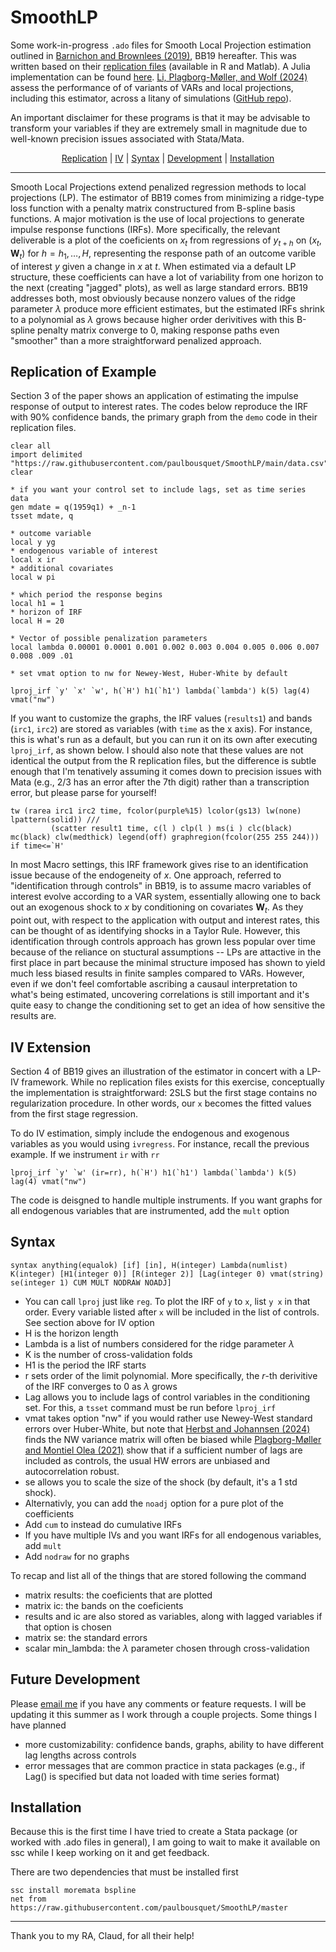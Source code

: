 # SmoothLP

Some work-in-progress `.ado` files for Smooth Local Projection estimation outlined in [Barnichon and Brownlees (2019)](https://www.mitpressjournals.org/doi/abs/10.1162/rest_a_00778), BB19 hereafter. This was written based on their [replication files](https://dataverse.harvard.edu/dataset.xhtml?persistentId=doi:10.7910/DVN/8KQJBJ) (available in R and Matlab). A Julia implementation can be found [here](https://github.com/justinjjlee/SmoothLocalProjections.jl). [Li, Plagborg-Møller, and Wolf (2024)](https://www.sciencedirect.com/science/article/pii/S030440762400068X?via%3Dihub) assess the performance of of variants of VARs and local projections, including this estimator, across a litany of simulations ([GitHub repo](https://github.com/dake-li/lp_var_simul)). 

An important disclaimer for these programs is that it may be advisable to transform your variables if they are extremely small in magnitude due to well-known precision issues associated with Stata/Mata. 

<p align="center">
  <a href="#replication-of-example">Replication</a> |
  <a href="#iv-extension">IV</a> |
  <a href="#syntax">Syntax</a> |
  <a href="#future-development">Development</a> |
  <a href="#installation">Installation</a>
</p>



***

Smooth Local Projections extend penalized regression methods to local projections (LP). The estimator of BB19 comes from minimizing a ridge-type loss function with a penalty matrix constructured from B-spline basis functions. A major motivation is the use of local projections to generate impulse response functions (IRFs). More specifically, the relevant deliverable is a plot of the coeficients on $x_t$ from regressions of $y_{t+h}$ on $(x_t,\boldsymbol{W}_t)$ for $h=h_1,\dots,H$, representing the response path of an outcome varible of interest $y$ given a change in $x$ at $t$. When estimated via a default LP structure, these coefficients can have a lot of variability from one horizon to the next (creating "jagged" plots), as well as large standard errors. BB19 addresses both, most obviously because nonzero values of the ridge parameter $\lambda$ produce more efficient estimates, but the estimated IRFs shrink to a polynomial as $\lambda$ grows because higher order derivitives with this B-spline penalty matrix converge to 0, making response paths even "smoother" than a more straightforward penalized approach. 

## Replication of Example

Section 3 of the paper shows an application of estimating the impulse response of output to interest rates. The codes below reproduce the IRF with 90% confidence bands, the primary graph from the `demo` code in their replication files. 

```
clear all
import delimited "https://raw.githubusercontent.com/paulbousquet/SmoothLP/main/data.csv", clear

* if you want your control set to include lags, set as time series data
gen mdate = q(1959q1) + _n-1
tsset mdate, q

* outcome variable 
local y yg
* endogenous variable of interest 
local x ir
* additional covariates 
local w pi 

* which period the response begins 
local h1 = 1
* horizon of IRF 
local H = 20

* Vector of possible penalization parameters 
local lambda 0.00001 0.0001 0.001 0.002 0.003 0.004 0.005 0.006 0.007 0.008 .009 .01

* set vmat option to nw for Newey-West, Huber-White by default 

lproj_irf `y' `x' `w', h(`H') h1(`h1') lambda(`lambda') k(5) lag(4) vmat("nw")

```
If you want to customize the graphs, the IRF values (`results1`) and bands (`irc1`, `irc2`) are stored as variables (with `time` as the x axis). For instance, this is what's run as a default, but you can run it on its own after executing `lproj_irf`, as shown below. I should also note that these values are not identical the output from the R replication files, but the difference is subtle enough that I'm tenatively assuming it comes down to precision issues with Mata (e.g., 2/3 has an error after the 7th digit) rather than a transcription error, but please parse for yourself! 
```
tw (rarea irc1 irc2 time, fcolor(purple%15) lcolor(gs13) lw(none) lpattern(solid)) ///
         (scatter result1 time, c(l ) clp(l ) ms(i ) clc(black) mc(black) clw(medthick) legend(off) graphregion(fcolor(255 255 244))) if time<=`H'
```

In most Macro settings, this IRF framework gives rise to an identification issue because of the endogeneity of $x$. One approach, referred to "identification through controls" in BB19, is to assume macro variables of interest evolve according to a VAR system, essentially allowing one to back out an exogenous shock to $x$ by conditioning on covariates $\boldsymbol{W}_t$. As they point out, with respect to the application with output and interest rates, this can be thought of as identifying shocks in a Taylor Rule. However, this identification through controls approach has grown less popular over time because of the reliance on stuctural assumptions -- LPs are attactive in the first place in part because the minimal structure imposed has shown to yield much less biased results in finite samples compared to VARs. However, even if we don't feel comfortable ascribing a causaul interpretation to what's being estimated, uncovering correlations is still important and it's quite easy to change the conditioning set to get an idea of how sensitive the results are. 

## IV Extension 

Section 4 of BB19 gives an illustration of the estimator in concert with a LP-IV framework. While no replication files exists for this exercise, conceptually the implementation is straightforward: 2SLS but the first stage contains no regularization procedure. In other words, our `x` becomes the fitted values from the first stage regression. 

To do IV estimation, simply include the endogenous and exogenous variables as you would using `ivregress`. For instance, recall the previous example. If we instrument `ir` with `rr` 

```
lproj_irf `y' `w' (ir=rr), h(`H') h1(`h1') lambda(`lambda') k(5) lag(4) vmat("nw")
```
The code is deisgned to handle multiple instruments. If you want graphs for all endogenous variables that are instrumented, add the `mult` option  

## Syntax 

```
syntax anything(equalok) [if] [in], H(integer) Lambda(numlist) K(integer) [H1(integer 0)] [R(integer 2)] [Lag(integer 0) vmat(string) se(integer 1) CUM MULT NODRAW NOADJ]
```
* You can call `lproj` just like `reg`. To plot the IRF of `y` to `x`, list `y x` in that order. Every variable listed after `x` will be included in the list of controls. See section above for IV option
* H is the horizon length
* Lambda is a list of numbers considered for the ridge parameter $\lambda$ 
* K is the number of cross-validation folds
* H1 is the period the IRF starts
* r sets order of the limit polynomial. More specifically, the $r$-th derivitive of the IRF converges to 0 as $\lambda$ grows 
* Lag allows you to include lags of control variables in the conditioning set. For this, a `tsset` command must be run before `lproj_irf`
* vmat takes option "nw" if you would rather use Newey-West standard errors over Huber-White, but note that [Herbst and Johannsen (2024)](http://www.sciencedirect.com/science/article/pii/S0304407624000010) finds the NW variance matrix will often be biased while [Plagborg-Møller and Montiel Olea (2021)](https://joseluismontielolea.com/lp_inference_ecta.pdf) show that if a sufficient number of lags are included as controls, the usual HW errors are unbiased and autocorrelation robust.
* se allows you to scale the size of the shock (by default, it's a 1 std shock).
* Alternativly, you can add the `noadj` option for a pure plot of the coefficients
* Add `cum` to instead do cumulative IRFs
* If you have multiple IVs and you want IRFs for all endogenous variables, add `mult`
* Add `nodraw` for no graphs

To recap and list all of the things that are stored following the command 
* matrix results: the coeficients that are plotted
* matrix ic: the bands on the coeficients
* results and ic are also stored as variables, along with lagged variables if that option is chosen 
* matrix se: the standard errors
* scalar min_lambda: the $\lambda$ parameter chosen through cross-validation 

## Future Development 

Please [email me](mailto:ptb8zf@virginia.edu) if you have any comments or feature requests. I will be updating it this summer as I work through a couple projects. Some things I have planned 

* more customizability: confidence bands, graphs, ability to have different lag lengths across controls  
* error messages that are common practice in stata packages (e.g., if Lag() is specified but data not loaded with time series format) 
 
 ## Installation

Because this is the first time I have tried to create a Stata package (or worked with .ado files in general), I am going to wait to make it available on ssc while I keep working on it and get feedback. 

There are two dependencies that must be installed first 

 ```
ssc install moremata bspline
net from https://raw.githubusercontent.com/paulbousquet/SmoothLP/master 
```

***
Thank you to my RA, Claud, for all their help!

